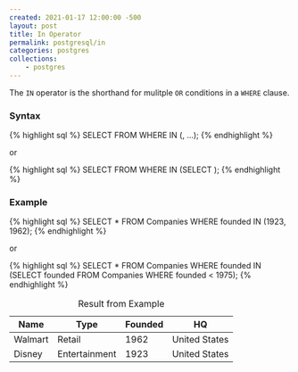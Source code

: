 ```yaml
---
created: 2021-01-17 12:00:00 -500
layout: post
title: In Operator
permalink: postgresql/in
categories: postgres
collections: 
    - postgres
---
```


The ```IN``` operator is the shorthand for mulitple ```OR``` conditions in a ```WHERE``` clause.

### Syntax 

{% highlight sql %}
SELECT <columns> FROM <table-name>
WHERE <attribute-name> IN (<value-1>, <value-2>...);
{% endhighlight %}

or 

{% highlight sql %}
SELECT <columns> FROM <table-name>
WHERE <column-name> IN (SELECT <statement>);
{% endhighlight %}

### Example

{% highlight sql %}
SELECT * FROM Companies
WHERE founded IN (1923, 1962);
{% endhighlight %}

or 

{% highlight sql %}
SELECT * FROM Companies
WHERE founded IN
(SELECT founded FROM Companies WHERE founded < 1975);
{% endhighlight %}

<table>
    <caption>Result from Example</caption>
    <thead>
        <tr>
            <th>Name</th>
            <th>Type</th>
            <th>Founded</th>
            <th>HQ</th>
        </tr>
    </thead>
    <tbody>
        <tr>
            <td>Walmart</td>
            <td>Retail</td>
            <td>1962</td>
            <td>United States</td>
        </tr>
        <tr>
            <td>Disney</td>
            <td>Entertainment</td>
            <td>1923</td>
            <td>United States</td>
        </tr>
    </tbody>
</table>